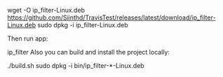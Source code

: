 wget -O ip_filter-Linux.deb https://github.com/Siinthd/TravisTest/releases/latest/download/ip_filter-Linux.deb
sudo dpkg -i ip_filter-Linux.deb

Then run  app:

ip_filter
Also you can build and install the project locally:

./build.sh
sudo dpkg -i bin/ip_filter-*-Linux.deb
